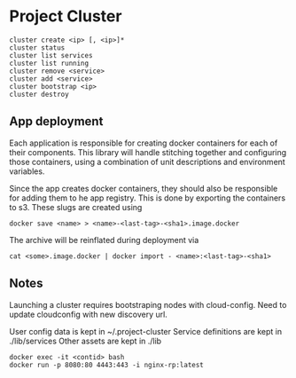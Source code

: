 
Project Cluster
============

```
cluster create <ip> [, <ip>]*
cluster status
cluster list services
cluster list running
cluster remove <service>
cluster add <service>
cluster bootstrap <ip>
cluster destroy
```


App deployment
--------------

Each application is responsible for creating docker containers for each of their components. This library will handle stitching together and configuring those containers, using a combination of unit descriptions and environment variables.


Since the app creates docker containers, they should also be responsible for adding them to he app registry. This is done by exporting the containers to s3. These slugs are created using

```
docker save <name> > <name>-<last-tag>-<sha1>.image.docker
```

The archive will be reinflated during deployment via

```
cat <some>.image.docker | docker import - <name>:<last-tag>-<sha1>
```


Notes
-----------

Launching a cluster requires bootstraping nodes with cloud-config. Need to update cloudconfig with new discovery url.


User config data is kept in ~/.project-cluster
Service definitions are kept in ./lib/services
Other assets are kept in ./lib


```
docker exec -it <contid> bash
docker run -p 8080:80 4443:443 -i nginx-rp:latest
```



